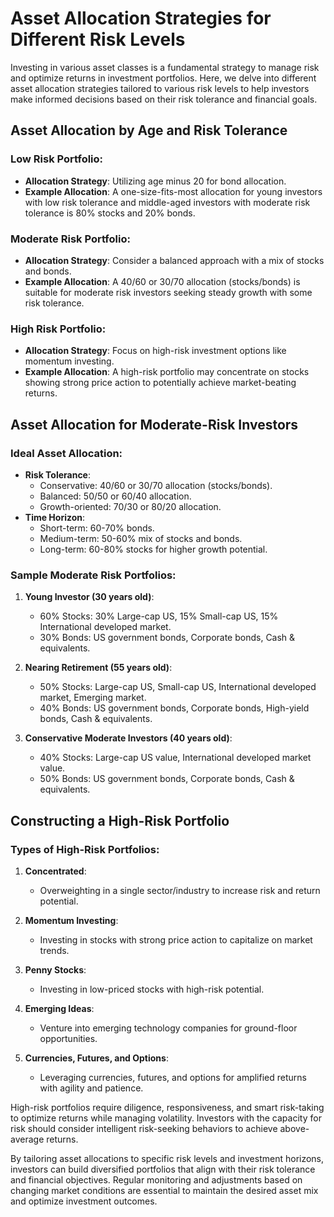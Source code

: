 # Asset Allocation Strategies for Different Risk Levels

Investing in various asset classes is a fundamental strategy to manage risk and optimize returns in investment portfolios. Here, we delve into different asset allocation strategies tailored to various risk levels to help investors make informed decisions based on their risk tolerance and financial goals.

## Asset Allocation by Age and Risk Tolerance

### Low Risk Portfolio:
- **Allocation Strategy**: Utilizing age minus 20 for bond allocation.
- **Example Allocation**: A one-size-fits-most allocation for young investors with low risk tolerance and middle-aged investors with moderate risk tolerance is 80% stocks and 20% bonds.

### Moderate Risk Portfolio:
- **Allocation Strategy**: Consider a balanced approach with a mix of stocks and bonds.
- **Example Allocation**: A 40/60 or 30/70 allocation (stocks/bonds) is suitable for moderate risk investors seeking steady growth with some risk tolerance.

### High Risk Portfolio:
- **Allocation Strategy**: Focus on high-risk investment options like momentum investing.
- **Example Allocation**: A high-risk portfolio may concentrate on stocks showing strong price action to potentially achieve market-beating returns.

## Asset Allocation for Moderate-Risk Investors

### Ideal Asset Allocation:
- **Risk Tolerance**: 
  - Conservative: 40/60 or 30/70 allocation (stocks/bonds).
  - Balanced: 50/50 or 60/40 allocation.
  - Growth-oriented: 70/30 or 80/20 allocation.
- **Time Horizon**:
  - Short-term: 60-70% bonds.
  - Medium-term: 50-60% mix of stocks and bonds.
  - Long-term: 60-80% stocks for higher growth potential.

### Sample Moderate Risk Portfolios:
1. **Young Investor (30 years old)**:
   - 60% Stocks: 30% Large-cap US, 15% Small-cap US, 15% International developed market.
   - 30% Bonds: US government bonds, Corporate bonds, Cash & equivalents.

2. **Nearing Retirement (55 years old)**:
   - 50% Stocks: Large-cap US, Small-cap US, International developed market, Emerging market.
   - 40% Bonds: US government bonds, Corporate bonds, High-yield bonds, Cash & equivalents.

3. **Conservative Moderate Investors (40 years old)**:
   - 40% Stocks: Large-cap US value, International developed market value.
   - 50% Bonds: US government bonds, Corporate bonds, Cash & equivalents.

## Constructing a High-Risk Portfolio

### Types of High-Risk Portfolios:
1. **Concentrated**:
   - Overweighting in a single sector/industry to increase risk and return potential.
  
2. **Momentum Investing**:
   - Investing in stocks with strong price action to capitalize on market trends.
  
3. **Penny Stocks**:
   - Investing in low-priced stocks with high-risk potential.
  
4. **Emerging Ideas**:
   - Venture into emerging technology companies for ground-floor opportunities.
  
5. **Currencies, Futures, and Options**:
   - Leveraging currencies, futures, and options for amplified returns with agility and patience.

High-risk portfolios require diligence, responsiveness, and smart risk-taking to optimize returns while managing volatility. Investors with the capacity for risk should consider intelligent risk-seeking behaviors to achieve above-average returns.

By tailoring asset allocations to specific risk levels and investment horizons, investors can build diversified portfolios that align with their risk tolerance and financial objectives. Regular monitoring and adjustments based on changing market conditions are essential to maintain the desired asset mix and optimize investment outcomes.